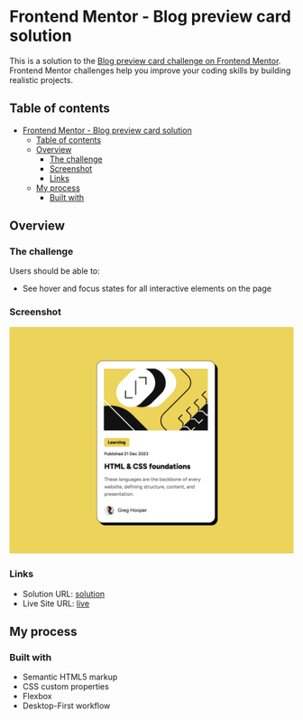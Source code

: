 # Frontend Mentor - Blog preview card solution

This is a solution to the [Blog preview card challenge on Frontend Mentor](https://www.frontendmentor.io/challenges/blog-preview-card-ckPaj01IcS). Frontend Mentor challenges help you improve your coding skills by building realistic projects.

## Table of contents

- [Frontend Mentor - Blog preview card solution](#frontend-mentor---blog-preview-card-solution)
  - [Table of contents](#table-of-contents)
  - [Overview](#overview)
    - [The challenge](#the-challenge)
    - [Screenshot](#screenshot)
    - [Links](#links)
  - [My process](#my-process)
    - [Built with](#built-with)

## Overview

### The challenge

Users should be able to:

- See hover and focus states for all interactive elements on the page

### Screenshot

![](./screenshots/Screenshot%202025-03-12%20at%2013.10.25.png)

### Links

- Solution URL: [solution](https://github.com/Mattzic/BlogPreviewCard.git)
- Live Site URL: [live](https://mattzic.github.io/BlogPreviewCard/)

## My process

### Built with

- Semantic HTML5 markup
- CSS custom properties
- Flexbox
- Desktop-First workflow
